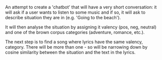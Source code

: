 An attempt to create a 'chatbot' that will have a very short conversation: it will ask if a user wants to listen to some music and if so, it will ask to describe situation they are in (e.g. 'Going to the beach').

It will then analyse the situation by assigning it valency (pos, neg, neutral) and one of the brown corpus categories (adventure, romance, etc.).

The next step is to find a song where lyrics have the same valency, category. There will be more than one - so will be narrowing down by cosine similarity between the situation and the text in the lyrics.
